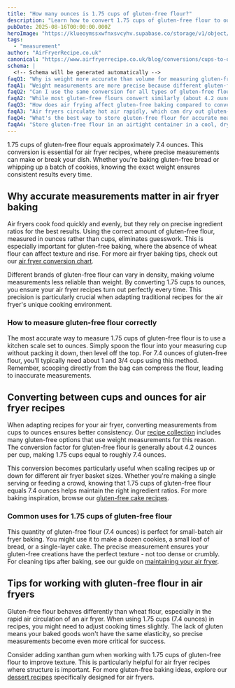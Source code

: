 ```yaml
---
title: "How many ounces is 1.75 cups of gluten-free flour?"
description: "Learn how to convert 1.75 cups of gluten-free flour to ounces for perfect air fryer baking every time. Get accurate measurements now!"
pubDate: 2025-08-16T00:00:00.000Z
heroImage: "https://klueoymssxwfnxsvcyhv.supabase.co/storage/v1/object/public/Shmucket/how-many-ounces-is-1-75-cups-gluten-free-flour.webp"
tags:
  - "measurement"
author: "AirFryerRecipe.co.uk"
canonical: "https://www.airfryerrecipe.co.uk/blog/conversions/cups-to-ounces/how-many-ounces-is-1-75-cups-gluten-free-flour"
schema: |
  <!-- Schema will be generated automatically -->
faqQ1: "Why is weight more accurate than volume for measuring gluten-free flour?"
faqA1: "Weight measurements are more precise because different gluten-free flour blends can vary significantly in density. A cup of one brand might weigh more than another due to how finely it's ground or its ingredient composition. Using ounces ensures you always get the exact amount needed, especially important for air fryer baking where precise ratios affect cooking results."
faqQ2: "Can I use the same conversion for all types of gluten-free flour?"
faqA2: "While most gluten-free flours convert similarly (about 4.2 ounces per cup), some specialty blends may differ slightly. Almond flour, for example, is typically heavier per cup. Always check your specific flour's packaging for weight equivalents if available. When in doubt, weighing 1.75 cups of your particular gluten-free flour will give you the most accurate ounce measurement for air fryer recipes."
faqQ3: "How does air frying affect gluten-free baking compared to conventional ovens?"
faqA3: "Air fryers circulate hot air rapidly, which can dry out gluten-free baked goods faster than conventional ovens. When using 1.75 cups of gluten-free flour (7.4 ounces), you might need to reduce cooking time by 10-15% or add slightly more moisture to the recipe. The precise measurement helps compensate for these differences, ensuring your gluten-free treats turn out perfectly."
faqQ4: "What's the best way to store gluten-free flour for accurate measurements?"
faqA4: "Store gluten-free flour in an airtight container in a cool, dry place to maintain consistent density. Before measuring 1.75 cups (7.4 ounces), give the container a gentle shake to aerate the flour. Avoid storing near strong odors as gluten-free flours can absorb smells, which might affect your air fryer recipes' final flavor. Proper storage ensures your ounce measurements remain accurate over time."
---
```

<p>1.75 cups of gluten-free flour equals approximately 7.4 ounces. This conversion is essential for air fryer recipes, where precise measurements can make or break your dish. Whether you're baking gluten-free bread or whipping up a batch of cookies, knowing the exact weight ensures consistent results every time.</p>

<h2>Why accurate measurements matter in air fryer baking</h2>
<p>Air fryers cook food quickly and evenly, but they rely on precise ingredient ratios for the best results. Using the correct amount of gluten-free flour, measured in ounces rather than cups, eliminates guesswork. This is especially important for gluten-free baking, where the absence of wheat flour can affect texture and rise. For more air fryer baking tips, check out our <a href=https://www.airfryerrecipe.co.uk/air-fryer-conversion-chart>air fryer conversion chart</a>.</p>

<p>Different brands of gluten-free flour can vary in density, making volume measurements less reliable than weight. By converting 1.75 cups to ounces, you ensure your air fryer recipes turn out perfectly every time. This precision is particularly crucial when adapting traditional recipes for the air fryer's unique cooking environment.</p>

<h3>How to measure gluten-free flour correctly</h3>
<p>The most accurate way to measure 1.75 cups of gluten-free flour is to use a kitchen scale set to ounces. Simply spoon the flour into your measuring cup without packing it down, then level off the top. For 7.4 ounces of gluten-free flour, you'll typically need about 1 and 3/4 cups using this method. Remember, scooping directly from the bag can compress the flour, leading to inaccurate measurements.</p>

<h2>Converting between cups and ounces for air fryer recipes</h2>
<p>When adapting recipes for your air fryer, converting measurements from cups to ounces ensures better consistency. Our <a href=https://www.airfryerrecipe.co.uk/recipes>recipe collection</a> includes many gluten-free options that use weight measurements for this reason. The conversion factor for gluten-free flour is generally about 4.2 ounces per cup, making 1.75 cups equal to roughly 7.4 ounces.</p>

<p>This conversion becomes particularly useful when scaling recipes up or down for different air fryer basket sizes. Whether you're making a single serving or feeding a crowd, knowing that 1.75 cups of gluten-free flour equals 7.4 ounces helps maintain the right ingredient ratios. For more baking inspiration, browse our <a href=https://www.airfryerrecipe.co.uk/recipe-category/cakes>gluten-free cake recipes</a>.</p>

<h3>Common uses for 1.75 cups of gluten-free flour</h3>
<p>This quantity of gluten-free flour (7.4 ounces) is perfect for small-batch air fryer baking. You might use it to make a dozen cookies, a small loaf of bread, or a single-layer cake. The precise measurement ensures your gluten-free creations have the perfect texture - not too dense or crumbly. For cleaning tips after baking, see our guide on <a href=https://www.airfryerrecipe.co.uk/air-fryer-cleaner>maintaining your air fryer</a>.</p>

<h2>Tips for working with gluten-free flour in air fryers</h2>
<p>Gluten-free flour behaves differently than wheat flour, especially in the rapid air circulation of an air fryer. When using 1.75 cups (7.4 ounces) in recipes, you might need to adjust cooking times slightly. The lack of gluten means your baked goods won't have the same elasticity, so precise measurements become even more critical for success.</p>

<p>Consider adding xanthan gum when working with 1.75 cups of gluten-free flour to improve texture. This is particularly helpful for air fryer recipes where structure is important. For more gluten-free baking ideas, explore our <a href=https://www.airfryerrecipe.co.uk/recipe-category/dessert>dessert recipes</a> specifically designed for air fryers.</p>
